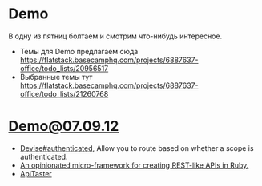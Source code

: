 Demo
====

В одну из пятниц болтаем и смотрим что-нибудь интересное.

* Темы для Demo предлагаем сюда https://flatstack.basecamphq.com/projects/6887637-office/todo_lists/20956517
* Выбранные темы тут https://flatstack.basecamphq.com/projects/6887637-office/todo_lists/21260768

Demo@07.09.12
=============
 
* [Devise#authenticated](http://rubydoc.info/github/plataformatec/devise/master/ActionDispatch/Routing/Mapper), Allow you to route based on whether a scope is authenticated. 
* [An opinionated micro-framework for creating REST-like APIs in Ruby.](https://github.com/intridea/grape)
* [ApiTaster](https://github.com/fredwu/api_taster)
